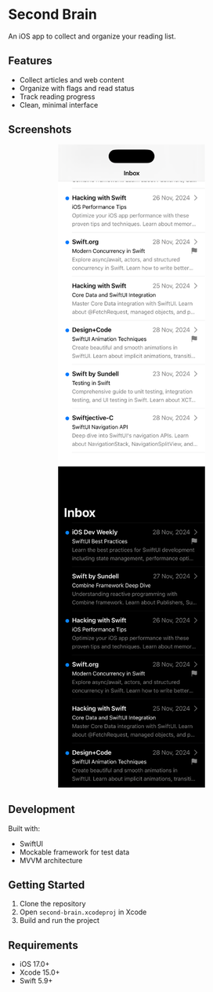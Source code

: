 # Second Brain

An iOS app to collect and organize your reading list.

## Features

- Collect articles and web content
- Organize with flags and read status
- Track reading progress
- Clean, minimal interface

## Screenshots

<div align="center">
  <img src="Screenshots/light-mode.png" width="300" alt="Light Mode" />
  <img src="Screenshots/dark-mode.png" width="300" alt="Dark Mode" />
</div>

## Development

Built with:
- SwiftUI
- Mockable framework for test data
- MVVM architecture

## Getting Started

1. Clone the repository
2. Open `second-brain.xcodeproj` in Xcode
3. Build and run the project

## Requirements

- iOS 17.0+
- Xcode 15.0+
- Swift 5.9+
